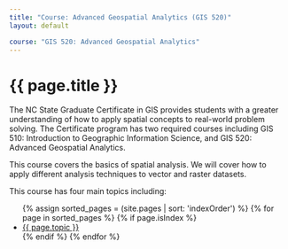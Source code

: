 ```yaml
---
title: "Course: Advanced Geospatial Analytics (GIS 520)"
layout: default

course: "GIS 520: Advanced Geospatial Analytics"
---
```


<h1>{{ page.title }}</h1>

<p>The NC State Graduate Certificate in GIS provides students with a greater understanding of how to apply spatial concepts to real-world problem solving. The Certificate program has two required courses including GIS 510: Introduction to Geographic Information Science, and
GIS 520: Advanced Geospatial Analytics.</p>

<p>This course covers the basics of spatial analysis.  We will cover how to apply different analysis techniques to vector and raster datasets.</p>

<p>This course has four main topics including:</p>

<ul>
  {% assign sorted_pages = (site.pages | sort: 'indexOrder') %}
  {% for page in sorted_pages %}
    {% if page.isIndex %}
      <a href="{{ page.url }}"><li>{{ page.topic }}</li></a>
    {% endif %}
  {% endfor %}
</ul>

